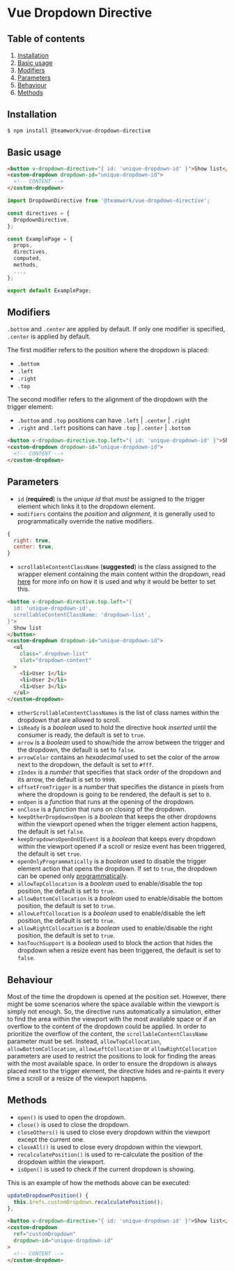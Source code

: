 # Vue Dropdown Directive

## Table of contents

1. [Installation](#installation)
2. [Basic usage](#basic-usage)
3. [Modifiers](#modifiers)
4. [Parameters](#parameters)
5. [Behaviour](#behaviour)
6. [Methods](#methods)

## Installation

```bash
$ npm install @teamwork/vue-dropdown-directive
```

## Basic usage

```html
<button v-dropdown-directive="{ id: 'unique-dropdown-id' }">Show list</button>
<custom-dropdown dropdown-id="unique-dropdown-id">
  <!-- CONTENT -->
</custom-dropdown>
```

```js
import DropdownDirective from '@teamwork/vue-dropdown-directive';

const directives = {
  DropdownDirective,
};

const ExamplePage = {
  props,
  directives,
  computed,
  methods,
  ...,
};

export default ExamplePage;
```

## Modifiers

``.bottom`` and ``.center`` are applied by default. If only one modifier is specified, ``.center`` is applied by default.

The first modifier refers to the position where the dropdown is placed:

- ``.bottom``
- ``.left``
- ``.right``
- ``.top``

The second modifier refers to the alignment of the dropdown with the trigger element:

- ``.bottom`` and ``.top`` positions can have ``.left`` | ``.center`` | ``.right``
- ``.right`` and ``.left`` positions can have ``.top`` | ``.center`` | ``.bottom``

```html
<button v-dropdown-directive.top.left="{ id: 'unique-dropdown-id' }">Show list</button>
<custom-dropdown dropdown-id="unique-dropdown-id">
  <!-- CONTENT -->
</custom-dropdown>
```

## Parameters

- ``id`` (__required__) is the *unique id* that *must* be assigned to the trigger element which links it to the dropdown element.
- ``modifiers`` contains the *position* and *alignment*, it is generally used to programmatically override the native modifiers.

```js
{
  right: true,
  center: true,
}
```

- ``scrollableContentClassName`` (__suggested__) is the class assigned to the wrapper element containing the main content within the dropdown, read [here](#behaviour) for more info on how it is used and why it would be better to set this.

```html
<button v-dropdown-directive.top.left="{
  id: 'unique-dropdown-id',
  scrollableContentClassName: 'dropdown-list',
}">
  Show list
</button>
<custom-dropdown dropdown-id="unique-dropdown-id">
  <ul
    class=".dropdown-list"
    slot="dropdown-content"
  >
    <li>User 1</li>
    <li>User 2</li>
    <li>User 3</li>
  </ul>
</custom-dropdown>
```

- ``otherScrollableContentClassNames`` is the list of class names within the dropdown that are allowed to scroll.
- ``isReady`` is a *boolean* used to hold the directive hook *inserted* until the consumer is ready, the default is set to ``true``.
- ``arrow`` is a *boolean* used to show/hide the arrow between the trigger and the dropdown, the default is set to ``false``.
- ``arrowColor`` contains an *hexadecimal* used to set the color of the arrow next to the dropdown, the default is set to ``#fff``.
- ``zIndex`` is a *number* that specifies that stack order of the dropdown and its arrow, the default is set to ``9999``.
- ``offsetFromTrigger`` is a *number* that specifies the distance in pixels from where the dropdown is going to be rendered, the default is set to ``0``.
- ``onOpen`` is a *function* that runs at the opening of the dropdown.
- ``onClose`` is a *function* that runs on closing of the dropdown.
- ``keepOtherDropdownsOpen`` is a *boolean* that keeps the other dropdowns within the viewport opened when the trigger element action happens, the default is set ``false``.
- ``keepDropdownsOpenOnUIEvent`` is a *boolean* that keeps every dropdown within the viewport opened if a scroll or resize event has been triggered, the default is set ``true``.
- ``openOnlyProgrammatically`` is a *boolean* used to disable the trigger element action that opens the dropdown. If set to ``true``, the dropdown can be opened only [programmatically](#methods).
- ``allowTopCollocation`` is a *boolean* used to enable/disable the top position, the default is set to ``true``.
- ``allowBottomCollocation`` is a *boolean* used to enable/disable the bottom position, the default is set to ``true``.
- ``allowLeftCollocation`` is a *boolean* used to enable/disable the left position, the default is set to ``true``.
- ``allowRightCollocation`` is a *boolean* used to enable/disable the right position, the default is set to ``true``.
- ``hasTouchSupport`` is a *boolean* used to block the action that hides the dropdown when a resize event has been triggered, the default is set to ``false``.

## Behaviour

Most of the time the dropdown is opened at the position set. However, there might be some scenarios where the space available within the viewport is simply not enough. So, the directive runs automatically a simulation, either to find the area within the viewport with the most available space or if an overflow to the content of the dropdown could be applied.
In order to prioritize the overflow of the content, the ``scrollableContentClassName`` parameter must be set. Instead, ``allowTopCollocation``, ``allowBottomCollocation``, ``allowLeftCollocation`` or ``allowRightCollocation`` parameters are used to restrict the positions to look for finding the areas with the most available space.
In order to ensure the dropdown is always placed next to the trigger element, the directive hides and re-paints it every time a scroll or a resize of the viewport happens.

## Methods

- ``open()`` is used to open the dropdown.
- ``close()`` is used to close the dropdown.
- ``closeOthers()`` is used to close every dropdown within the viewport except the current one.
- ``closeAll()`` is used to close every dropdown within the viewport.
- ``recalculatePosition()`` is used to re-calculate the position of the dropdown within the viewport.
- ``isOpen()`` is used to check if the current dropdown is showing.

This is an example of how the methods above can be executed:

```js
updateDropdownPosition() {
  this.$refs.customDropdown.recalculatePosition();
},
```

```html
<button v-dropdown-directive="{ id: 'unique-dropdown-id' }">Show list</button>
<custom-dropdown
  ref="customDropdown"
  dropdown-id="unique-dropdown-id"
>
  <!-- CONTENT -->
</custom-dropdown>
```
